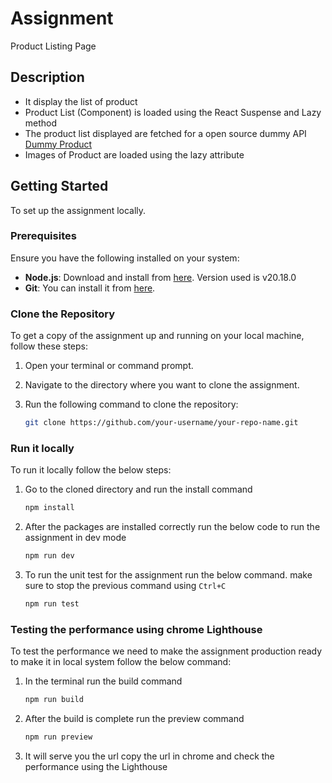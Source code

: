 # Assignment

Product Listing Page

## Description

- It display the list of product
- Product List (Component) is loaded using the React Suspense and Lazy method
- The product list displayed are fetched for a open source dummy API [Dummy Product](https://dummyjson.com/products)
- Images of Product are loaded using the lazy attribute

## Getting Started

To set up the assignment locally.

### Prerequisites

Ensure you have the following installed on your system:

- **Node.js**: Download and install from [here](https://nodejs.org/). Version used is v20.18.0
- **Git**: You can install it from [here](https://git-scm.com/).

### Clone the Repository

To get a copy of the assignment up and running on your local machine, follow these steps:

1. Open your terminal or command prompt.
2. Navigate to the directory where you want to clone the assignment.
3. Run the following command to clone the repository:

   ```bash
   git clone https://github.com/your-username/your-repo-name.git

### Run it locally
To run it locally follow the below steps:

1. Go to the cloned directory and run the install command

    ```bash
    npm install
2. After the packages are installed correctly run the below code to run the assignment in dev mode
    ```bash
    npm run dev
3. To run the unit test for the assignment run the below command. make sure to stop the previous command using `Ctrl+C`
    ```bash
    npm run test

### Testing the performance using chrome Lighthouse
To test the performance we need to make the assignment production ready to make it in local system follow the below command:

1. In the terminal run the build command
    ```bash
    npm run build
2. After the build is complete run the preview command
    ```bash
    npm run preview
 3. It will serve you the url copy the url in chrome and check the performance using the Lighthouse